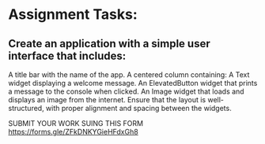 # Assignment Tasks:
## Create an application with a simple user interface that includes:
A title bar with the name of the app.
A centered column containing:
A Text widget displaying a welcome message.
An ElevatedButton widget that prints a message to the console when clicked.
An Image widget that loads and displays an image from the internet.
Ensure that the layout is well-structured, with proper alignment and spacing between the widgets.




SUBMIT YOUR WORK SUING THIS FORM https://forms.gle/ZFkDNKYGieHFdxGh8